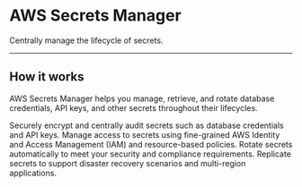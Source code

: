# AWS Secrets Manager

Centrally manage the lifecycle of secrets.

---------
## How it works

AWS Secrets Manager helps you manage, retrieve, and rotate database credentials, API keys, and other secrets throughout their lifecycles.

Securely encrypt and centrally audit secrets such as database credentials and API keys.
Manage access to secrets using fine-grained AWS Identity and Access Management (IAM) and resource-based policies.
Rotate secrets automatically to meet your security and compliance requirements.
Replicate secrets to support disaster recovery scenarios and multi-region applications.